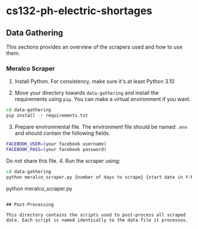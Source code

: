 # cs132-ph-electric-shortages

## Data Gathering

This sections provides an overview of the scrapers used and how to use them.

### Meralco Scraper

1. Install Python. For consistency, make sure it's at least Python 3.10

2. Move your directory towards `data-gathering` and install the requirements using `pip`. You can make a virtual environment if you want.

```bash
cd data-gathering
pip install -r requirements.txt
```
3. Prepare environmental file. The environment file should be named `.env` and should contain the following fields.
```sh
FACEBOOK_USER=(your facebook username)
FACEBOOK_PASS=(your facebook password)
```
Do not share this file.
4. Run the scraper using:

```bash
cd data-gathering
python meralco_scraper.py {number of days to scrape} {start date in Y-M-D format}
```
python meralco_scraper.py
```

## Post-Processing

This directory contains the scripts used to post-process all scraped data. Each script is named identically to the data file it processes.
